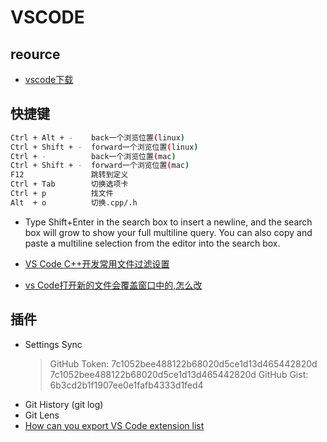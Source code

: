 # VSCODE

## reource

* [vscode下载](https://code.visualstudio.com/Download)

## 快捷键

  ```bash
  Ctrl + Alt + -    back一个浏览位置(linux)
  Ctrl + Shift + -  forward一个浏览位置(linux)
  Ctrl + -          back一个浏览位置(mac)
  Ctrl + Shift + -  forward一个浏览位置(mac)
  F12               跳转到定义
  Ctrl + Tab        切换选项卡
  Ctrl + p          找文件
  Alt  + o          切换.cpp/.h
  ```

* Type Shift+Enter in the search box to insert a newline, and the search box will grow to show your full multiline query. You can also copy and paste a multiline selection from the editor into the search box.

* [VS Code C++开发常用文件过滤设置](https://blog.csdn.net/caoshiying/article/details/78165066)
* [vs Code打开新的文件会覆盖窗口中的,怎么改](https://segmentfault.com/q/1010000006131199?_ea=1023522)

## 插件

* Settings Sync
  >GitHub Token: 7c1052bee488122b68020d5ce1d13d465442820d
  >7c1052bee488122b68020d5ce1d13d465442820d
  >GitHub Gist: 6b3cd2b1f1907ee0e1fafb4333d1fed4
* Git History (git log)
* Git Lens
* [How can you export VS Code extension list](https://stackoverflow.com/questions/35773299/how-can-you-export-vs-code-extension-list)